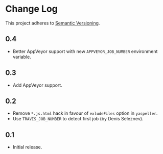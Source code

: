 # Change Log
This project adheres to [Semantic Versioning](http://semver.org/).

## 0.4
* Better AppVeyor support with new `APPVEYOR_JOB_NUMBER` environment variable.

## 0.3
* Add AppVeyor support.

## 0.2
* Remove `*.js.html` hack in favour of `exludeFiles` option in `yaspeller`.
* Use `TRAVIS_JOB_NUMBER` to detect first job (by Denis Seleznev).

## 0.1
* Initial release.
